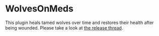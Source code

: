 # WolvesOnMeds

This plugin heals tamed wolves over time and restores their health after being wounded. Please take a look at [the release thread](http://forums.bukkit.org/threads/misc-wolvesonmeds-v1-0-tamed-wolves-regain-health-1000.28591).

